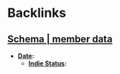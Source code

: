 
# Backlinks
## [Schema | member data](<Schema | member data.md>)
- **[Date](<Date.md>):** 
    - **[Indie Status](<Indie Status.md>):**

